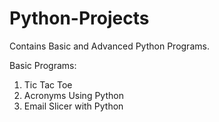 # Python-Projects
Contains Basic and Advanced Python Programs.

Basic Programs:

1) Tic Tac Toe
2) Acronyms Using Python
3) Email Slicer with Python

